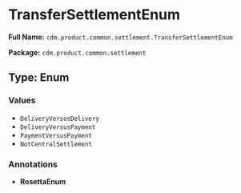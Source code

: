 # TransferSettlementEnum

**Full Name:** `cdm.product.common.settlement.TransferSettlementEnum`

**Package:** `cdm.product.common.settlement`

## Type: Enum

### Values

- `DeliveryVersusDelivery`
- `DeliveryVersusPayment`
- `PaymentVersusPayment`
- `NotCentralSettlement`
### Annotations

- **RosettaEnum**

